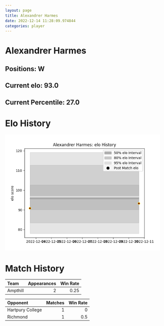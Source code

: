 ```yaml
---  
layout: page  
title: Alexandrer Harmes  
date: 2022-12-14 11:28:09.974844  
categories: player  
---
```

# Alexandrer Harmes

## Positions: W

## Current elo: 93.0

## Current Percentile: 27.0

# Elo History


![elo history](history_AlexandrerHarmes.png)
# Match History


| Team     |   Appearances |   Win Rate |
|:---------|--------------:|-----------:|
| Ampthill |             2 |       0.25 |

| Opponent         |   Matches |   Win Rate |
|:-----------------|----------:|-----------:|
| Hartpury College |         1 |        0   |
| Richmond         |         1 |        0.5 |